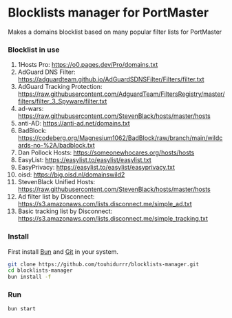 # Blocklists manager for PortMaster

Makes a domains blocklist based on many popular filter lists for PortMaster

### Blocklist in use

1. 1Hosts Pro: https://o0.pages.dev/Pro/domains.txt
2. AdGuard DNS Filter: https://adguardteam.github.io/AdGuardSDNSFilter/Filters/filter.txt
3. AdGuard Tracking Protection: https://raw.githubusercontent.com/AdguardTeam/FiltersRegistry/master/filters/filter_3_Spyware/filter.txt
4. ad-wars: https://raw.githubusercontent.com/StevenBlack/hosts/master/hosts
5. anti-AD: https://anti-ad.net/domains.txt
6. BadBlock: https://codeberg.org/Magnesium1062/BadBlock/raw/branch/main/wildcards-no-%2A/badblock.txt
7. Dan Pollock Hosts: https://someonewhocares.org/hosts/hosts
8. EasyList: https://easylist.to/easylist/easylist.txt
9. EasyPrivacy: https://easylist.to/easylist/easyprivacy.txt
10. oisd: https://big.oisd.nl/domainswild2
11. StevenBlack Unified Hosts: https://raw.githubusercontent.com/StevenBlack/hosts/master/hosts
12. Ad filter list by Disconnect: https://s3.amazonaws.com/lists.disconnect.me/simple_ad.txt
13. Basic tracking list by Disconnect: https://s3.amazonaws.com/lists.disconnect.me/simple_tracking.txt

### Install

First install [Bun](https://bun.sh/) and [Git](https://git-scm.com/downloads) in your system.

```bash
git clone https://github.com/touhidurrr/blocklists-manager.git
cd blocklists-manager
bun install -f
```

### Run

```bash
bun start
```
